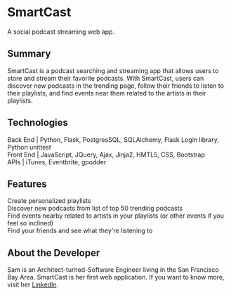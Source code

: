 # SmartCast
A social podcast streaming web app.
## Summary
SmartCast is a podcast searching and streaming app that allows users to store and stream their favorite podcasts. With SmartCast, users can discover new podcasts in the trending page, follow their friends to listen to their playlists, and find events near them related to the artists in their playlists.
## Technologies
   Back End | Python, Flask, PostgresSQL, SQLAlchemy, Flask Login library, Python unittest  
   Front End | JavaScript, JQuery, Ajax, Jinja2, HMTL5, CSS, Bootstrap  
   APIs | iTunes, Eventbrite, gpodder
## Features
Create personalized playlists  
Discover new podcasts from list of top 50 trending podcasts  
Find events nearby related to artists in your playlists (or other events if you feel so inclined)  
Find your friends and see what they're listening to  
## About the Developer
Sam is an Architect-turned-Software Engineer living in the San Francisco Bay Area. SmartCast is her first web application. If you want to know more, visit her [LinkedIn](https://www.linkedin.com/in/samantha-marsman).

